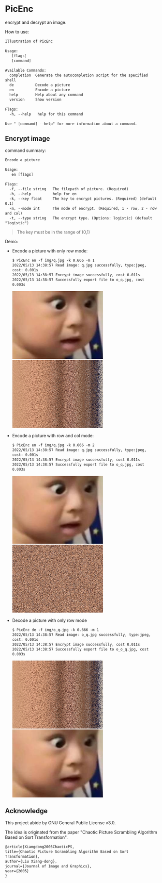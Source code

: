 # PicEnc

encrypt and decrypt an image.

How to use: 

```
Illustration of PicEnc

Usage:
   [flags]
   [command]

Available Commands:
  completion  Generate the autocompletion script for the specified shell
  de          Decode a picture
  en          Encode a picture
  help        Help about any command
  version     Show version

Flags:
  -h, --help   help for this command

Use " [command] --help" for more information about a command.
```

## Encrypt image

command summary: 
```
Encode a picture

Usage:
   en [flags]

Flags:
  -f, --file string   The filepath of picture. (Required)
  -h, --help          help for en
  -k, --key float     The key to encrypt pictures. (Required) (default 0.1)
  -m, --mode int      The mode of encrypt. (Required, 1 - row, 2 - row and col)
  -t, --type string   The encrypt type. (Options: logistic) (default "logistic")
```

>The key must be in the range of (0,1)

Demo: 

* Encode a picture with only row mode:

    ```shell
    $ PicEnc en -f img/q.jpg -k 0.666 -m 1
    2022/05/13 14:38:57 Read image: q.jpg successfully, type:jpeg, cost: 0.001s
    2022/05/13 14:38:57 Encrypt image successfully, cost 0.011s
    2022/05/13 14:38:57 Successfully export file to o_q.jpg, cost 0.003s
    ```
  ![](img/q.jpg) ![](img/o_q.jpg)
* Encode a picture with row and col mode:
    ```shell
    $ PicEnc en -f img/q.jpg -k 0.666 -m 2
    2022/05/13 14:38:57 Read image: q.jpg successfully, type:jpeg, cost: 0.001s
    2022/05/13 14:38:57 Encrypt image successfully, cost 0.011s
    2022/05/13 14:38:57 Successfully export file to o_q.jpg, cost 0.003s
    ```
  ![](img/q.jpg) ![](img/oo_q.jpg)
* Decode a picture with only row mode

  ```shell
  $ PicEnc de -f img/o_q.jpg -k 0.666 -m 1
  2022/05/13 14:38:57 Read image: o_q.jpg successfully, type:jpeg, cost: 0.001s
  2022/05/13 14:38:57 Encrypt image successfully, cost 0.011s
  2022/05/13 14:38:57 Successfully export file to o_o_q.jpg, cost 0.003s
  ```
  ![](img/o_q.jpg) ![](img/q.jpg)

## Acknowledge

This project abide by GNU General Public License v3.0.

The idea is originated from the paper "Chaotic Picture Scrambling Algorithm Based on Sort Transformation".

```
@article{Xiangdong2005ChaoticPS,
title={Chaotic Picture Scrambling Algorithm Based on Sort Transformation},
author={Liu Xiang-dong},
journal={Journal of Image and Graphics},
year={2005}
}
```